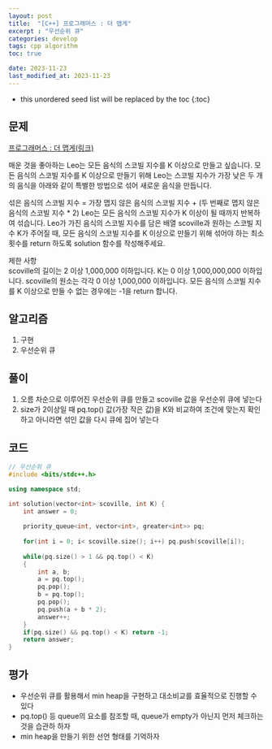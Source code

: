```yaml
---
layout: post
title:  "[C++] 프로그래머스 : 더 맵게"
excerpt : "우선순위 큐"
categories: develop
tags: cpp algorithm
toc: true

date: 2023-11-23
last_modified_at: 2023-11-23
---
```


* this unordered seed list will be replaced by the toc
{:toc}

## 문제 

[프로그래머스 : 더 맵게(링크)](https://school.programmers.co.kr/learn/courses/30/lessons/42626)

매운 것을 좋아하는 Leo는 모든 음식의 스코빌 지수를 K 이상으로 만들고 싶습니다. 모든 음식의 스코빌 지수를 K 이상으로 만들기 위해 Leo는 스코빌 지수가 가장 낮은 두 개의 음식을 아래와 같이 특별한 방법으로 섞어 새로운 음식을 만듭니다.

섞은 음식의 스코빌 지수 = 가장 맵지 않은 음식의 스코빌 지수 + (두 번째로 맵지 않은 음식의 스코빌 지수 * 2)
Leo는 모든 음식의 스코빌 지수가 K 이상이 될 때까지 반복하여 섞습니다.
Leo가 가진 음식의 스코빌 지수를 담은 배열 scoville과 원하는 스코빌 지수 K가 주어질 때, 모든 음식의 스코빌 지수를 K 이상으로 만들기 위해 섞어야 하는 최소 횟수를 return 하도록 solution 함수를 작성해주세요.

제한 사항  
scoville의 길이는 2 이상 1,000,000 이하입니다.
K는 0 이상 1,000,000,000 이하입니다.
scoville의 원소는 각각 0 이상 1,000,000 이하입니다.
모든 음식의 스코빌 지수를 K 이상으로 만들 수 없는 경우에는 -1을 return 합니다.

## 알고리즘
  1. 구현
  2. 우선순위 큐

## 풀이
  1. 오름 차순으로 이루어진 우선순위 큐를 만들고 scoville 값을 우선순위 큐에 넣는다
  2. size가 2이상일 때 pq.top() 값(가장 작은 값)을 K와 비교하여 조건에 맞는지 확인하고 아니라면 섞인 값을 다시 큐에 집어 넣는다
  
## 코드  
```cpp
// 우선순위 큐
#include <bits/stdc++.h>

using namespace std;

int solution(vector<int> scoville, int K) {
    int answer = 0;
    
    priority_queue<int, vector<int>, greater<int>> pq;
    
    for(int i = 0; i< scoville.size(); i++) pq.push(scoville[i]);
    
    while(pq.size() > 1 && pq.top() < K)
    {
        int a, b;
        a = pq.top();
        pq.pop();
        b = pq.top();
        pq.pop();
        pq.push(a + b * 2);
        answer++;
    }
    if(pq.size() && pq.top() < K) return -1;
    return answer;
}
```

## 평가  
* 우선순위 큐를 활용해서 min heap을 구현하고 대소비교를 효율적으로 진행할 수 있다
* pq.top() 등 queue의 요소를 참조할 때, queue가 empty가 아닌지 먼저 체크하는 것을 습관하 하자
* min heap을 만들기 위한 선언 형태를 기억하자